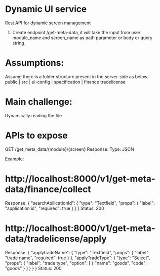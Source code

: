 # Dynamic UI service

Rest API for dynamic screen management
1. Create endpoint /get-meta-data, it will take the input from user module_name and screen_name as path parameter or body or query string.

# Assumptions:
Assume there is a folder structure present in the server-side as below.
public
|
 src
   |
    ui-config
             |
              specification
                          |
                          finance
                          tradelicense

# Main challenge:
 Dynamically reading the file

# APIs to expose
GET
/get_meta_data/{module}/{screen}
Response:
Type: JSON

Example:
# http://localhost:8000/v1/get-meta-data/finance/collect
Response:
{
    "searchApllicationId": {
        "type": "Textfield",
        "props": {
            "label": "application id",
            "required": true
        }
    }
}
Status: 200

# http://localhost:8000/v1/get-meta-data/tradelicense/apply
Response:
{
    "applytradeName": {
        "type": "Textfield",
        "props": {
            "label": "trade name",
            "required": true
        }
    },
    "applyTradeType": {
        "type": "Select",
        "props": {
            "label": "trade type",
            "option": [
                {
                    "name": "goods",
                    "code": "goods"
                }
            ]
        }
    }
}
Status: 200